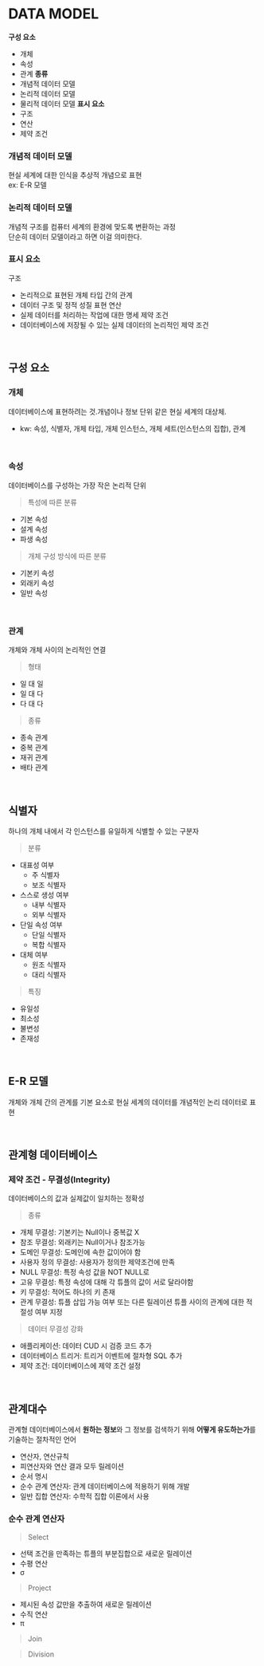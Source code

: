 # DATA MODEL

**구성 요소**
- 개체
- 속성
- 관계
**종류**
- 개념적 데이터 모델
- 논리적 데이터 모델
- 물리적 데이터 모델
**표시 요소**
- 구조
- 연산
- 제약 조건

### 개념적 데이터 모델
현실 세계에 대한 인식을 추상적 개념으로 표현   
ex: E-R 모델

### 논리적 데이터 모델
개념적 구조를 컴퓨터 세계의 환경에 맞도록 변환하는 과정   
단순히 데이터 모델이라고 하면 이걸 의미한다.

### 표시 요소
구조
- 논리적으로 표현된 개체 타입 간의 관계
- 데이터 구조 및 정적 성질 표현
연산
- 실제 데이터를 처리하는 작업에 대한 명세
제약 조건
- 데이터베이스에 저장될 수 있는 실제 데이터의 논리적인 제약 조건

<br/>

## 구성 요소

### 개체
데이터베이스에 표현하려는 것.개념이나 정보 단위 같은 현실 세계의 대상체. 
- kw: 속성, 식별자, 개체 타입, 개체 인스턴스, 개체 세트(인스턴스의 집합), 관계

<br/>

### 속성
데이터베이스를 구성하는 가장 작은 논리적 단위   

> 특성에 따른 분류

- 기본 속성
- 설계 속성
- 파생 속성

> 개체 구성 방식에 따른 분류
- 기본키 속성
- 외래키 속성
- 일반 속성

<br/>

### 관계
개체와 개체 사이의 논리적인 연결   

> 형태

- 일 대 일
- 일 대 다
- 다 대 다

> 종류
- 종속 관계
- 중복 관계
- 재귀 관계
- 배타 관계

<br/>

## 식별자
하나의 개체 내에서 각 인스턴스를 유일하게 식별할 수 있는 구분자   

> 분류

- 대표성 여부
    - 주 식별자
    - 보조 식별자
- 스스로 생성 여부
    - 내부 식별자
    - 외부 식별자
- 단일 속성 여부
    - 단일 식별자
    - 복합 식별자
- 대체 여부
    - 원조 식별자
    - 대리 식별자

> 특징

- 유일성
- 최소성
- 불변성
- 존재성

<br/>

## E-R 모델
개체와 개체 간의 관계를 기본 요소로 현실 세계의 데이터를 개념적인 논리 데이터로 표현

<br/>

## 관계형 데이터베이스

### 제약 조건 - 무결성(Integrity)
데이터베이스의 값과 실제값이 일치하는 정확성

> 종류

- 개체 무결성: 기본키는 Null이나 중복값 X
- 참조 무결성: 외래키는 Null이거나 참조가능
- 도메인 무결성: 도메인에 속한 값이어야 함
- 사용자 정의 무결성: 사용자가 정의한 제약조건에 만족
- NULL 무결성: 특정 속성 값을 NOT NULL로
- 고유 무결성: 특정 속성에 대해 각 튜플의 값이 서로 달라야함
- 키 무결성: 적어도 하나의 키 존재
- 관계 무결성: 튜플 삽입 가능 여부 또는 다른 릴레이션 튜플 사이의 관계에 대한 적절성 여부 지정

> 데이터 무결성 강화

- 애플리케이션: 데이터 CUD 시 검증 코드 추가
- 데이터베이스 트리거: 트리거 이벤트에 절차형 SQL 추가
- 제약 조건: 데이터베이스에 제약 조건 설정

<br/>

## 관계대수

관계형 데이터베이스에서 **원하는 정보**와 그 정보를 검색하기 위해 **어떻게 유도하는가**를 기술하는 절차적인 언어
- 연산자, 연산규칙
- 피연산자와 연산 결과 모두 릴레이션
- 순서 명시
- 순수 관계 연산자: 관계 데이터베이스에 적용하기 위해 개발
- 일반 집합 연산자: 수학적 집합 이론에서 사용
   

### 순수 관계 연산자

> Select

- 선택 조건을 만족하는 튜플의 부분집합으로 새로운 릴레이션
- 수평 연산
- σ

> Project

- 제시된 속성 값만을 추출하여 새로운 릴레이션
- 수직 연산
- π

> Join

> Division